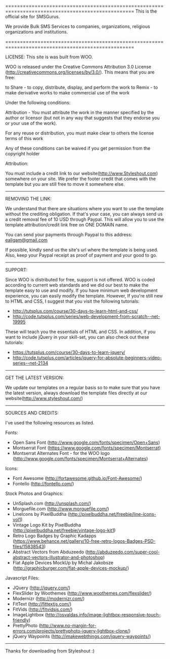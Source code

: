 ﻿
==================================================================================================
This is the official site for SMSGurus.

We provide Bulk SMS Services to companies, organizations, religious organizations and institutions.

==================================================================================================


LICENSE:
This site is was built from WOO.

WOO is released under the Creative Commons Attribution 3.0 License
(http://creativecommons.org/licenses/by/3.0/). This means that you are free:

   to Share - to copy, distribute, display, and perform the work
   to Remix - to make derivative works
   to make commercial use of the work 

Under the following conditions:

   Attribution - You must attribute the work in the manner specified by the 
   author or licensor (but not in any way that suggests that they endorse you 
   or your use of the work). 

   For any reuse or distribution, you must make clear to others the license 
   terms of this work

   Any of these conditions can be waived if you get permission from the 
   copyright holder

Attribution: 
	
   You must include a credit link to our website(http://www.Styleshout.com) somewhere on
   your site. We prefer the footer credit that comes with the template but you are still 
   free to move it somewhere else.


-----------------------------------------------------------------------------------------------------


REMOVING THE LINK:

We understand that there are situations where you want to use the template without the 
crediting obligation. If that's your case, you can always send us a 
credit removal fee of 10 USD through Paypal. This will allow you to use the 
template attribution/credit link free on ONE DOMAIN name. 

You can send your payments through Paypal to this address: ealigam@gmail.com

If possible, kindly send us the site's url where the template is being used. 
Also, keep your Paypal receipt as proof of payment and your good to go.


------------------------------------------------------------------------------------------------------ 


SUPPORT:
    
Since WOO is distributed for free, support is not offered. WOO is coded according 
to current web standards and we did our best to make the template easy to use and modify.
If you have minimum web development experience, you can easily modify the template. 
However, If you're still new to HTML and CSS, I suggest that you visit the 
following tutorials:

 - http://tutsplus.com/course/30-days-to-learn-html-and-css/
 - http://code.tutsplus.com/series/web-development-from-scratch--net-19995

These will teach you the essentials of HTML and CSS. In addition, if you want to include
jQuery in your skill-set, you can also check out these tutorials: 

 - https://tutsplus.com/course/30-days-to-learn-jquery/
 - http://code.tutsplus.com/articles/jquery-for-absolute-beginners-video-series--net-2134


------------------------------------------------------------------------------------------------------ 


GET THE LATEST VERSION:

We update our templates on a regular basis so to make sure that you have the latest version, 
always download the template files directly at our website(http://www.styleshout.com/)



-------------------------------------------------------------------------------------------------------


SOURCES AND CREDITS:

I've used the following resources as listed.

Fonts:
 - Open Sans Font (http://www.google.com/fonts/specimen/Open+Sans)
 - Montserrat Font (https://www.google.com/fonts/specimen/Montserrat) 
 - Montserrat Alternates Font - for the WOO logo (http://www.google.com/fonts/specimen/Montserrat+Alternates)

Icons:
 - Font Awesome (http://fortawesome.github.io/Font-Awesome/)
 - Fontello (http://fontello.com/)

Stock Photos and Graphics:
 - UnSplash.com (http://unsplash.com/)
 - Morguefile.com (http://www.morguefile.com/)
 - LineIcons by PixelBuddha (http://pixelbuddha.net/freebie/line-icons-vol1)
 - Vintage Logo Kit by PixelBuddha (http://pixelbuddha.net/freebie/vintage-logo-kit1)
 - Retro Logo Badges by Graphic Kadapps (https://www.behance.net/gallery/10-free-retro-logos-Badges-PSD-files/15838543)
 - Abstract Vectors from Abduzeedo (http://abduzeedo.com/super-cool-abstract-vectors-illustrator-and-photoshop)
 - Flat Apple Devices MockUp by Michal Jakobsze (http://graphicburger.com/flat-apple-devices-mockup/)

Javascript Files:

 - JQuery (http://jquery.com/)
 - FlexSlider by Woothemes (http://www.woothemes.com/flexslider/)
 - Modernizr (http://modernizr.com/)
 - FitText (http://fittextjs.com/) 
 - FitVids (http://fitvidsjs.com/)
 - ImageLightbox (http://osvaldas.info/image-lightbox-responsive-touch-friendly)
 - PrettyPhoto (http://www.no-margin-for-errors.com/projects/prettyphoto-jquery-lightbox-clone/)
 - jQuery Waypoints (http://imakewebthings.com/jquery-waypoints/)


--------------------------------------------------------------------------------------------------------- 


Thanks for downloading from Styleshout :)
  

